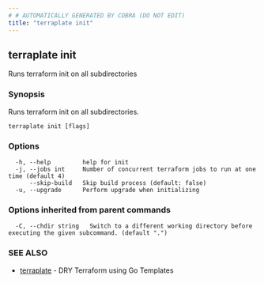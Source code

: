 ```yaml
---
# # AUTOMATICALLY GENERATED BY COBRA (DO NOT EDIT)
title: "terraplate init"
---
```

## terraplate init

Runs terraform init on all subdirectories

### Synopsis

Runs terraform init on all subdirectories.

```
terraplate init [flags]
```

### Options

```
  -h, --help         help for init
  -j, --jobs int     Number of concurrent terraform jobs to run at one time (default 4)
      --skip-build   Skip build process (default: false)
  -u, --upgrade      Perform upgrade when initializing
```

### Options inherited from parent commands

```
  -C, --chdir string   Switch to a different working directory before executing the given subcommand. (default ".")
```

### SEE ALSO

* [terraplate](terraplate.md)	 - DRY Terraform using Go Templates

